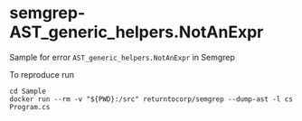 # semgrep-AST_generic_helpers.NotAnExpr
Sample for error `AST_generic_helpers.NotAnExpr`  in Semgrep 

To reproduce run 

```
cd Sample
docker run --rm -v "${PWD}:/src" returntocorp/semgrep --dump-ast -l cs Program.cs
```
